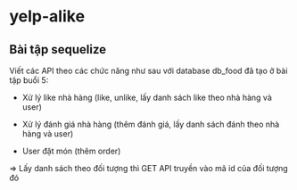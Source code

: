 # yelp-alike

## Bài tập sequelize

Viết các API theo các chức năng như sau với database db_food
đã tạo ở bài tập buổi 5:

- Xử lý like nhà hàng (like, unlike, lấy danh sách like theo nhà hàng và user)

- Xử lý đánh giá nhà hàng (thêm đánh giá, lấy danh sách đánh theo nhà hàng và user)

- User đặt món (thêm order)

=> Lấy danh sách theo đối tượng thì GET API truyền vào mã id của đối
tượng đó